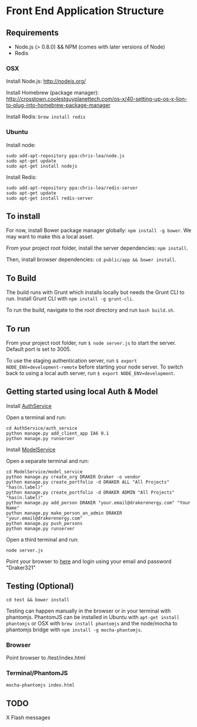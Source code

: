 Front End Application Structure
=================================

Requirements
------------

* Node.js (> 0.8.0) && NPM (comes with later versions of Node)
* Redis

### OSX
Install Node.js: http://nodejs.org/

Install Homebrew (package manager): http://crosstown.coolestguyplanettech.com/os-x/40-setting-up-os-x-lion-to-plug-into-homebrew-package-manager

Install Redis: `brew install redis`

### Ubuntu

Install node:

    sudo add-apt-repository ppa:chris-lea/node.js
    sudo apt-get update
    sudo apt-get install nodejs

Install Redis:

    sudo add-apt-repository ppa:chris-lea/redis-server
    sudo apt-get update
    sudo apt-get install redis-server


To install
----------

For now, install Bower package manager globally: `npm install -g bower`. We may want to make this a local asset.

From your project root folder, install the server dependencies: `npm install`.

Then, install browser dependencies: `cd public/app && bower install`.


To Build
--------

The build runs with Grunt which installs locally but needs the Grunt CLI to run. Install Grunt CLI with `npm install -g grunt-cli`.

To run the build, navigate to the root directory and run `bash build.sh`.


To run
------

From your project root folder, run `$ node server.js` to start the server. Default port is set to 3005.

To use the staging authentication server, run `$ export NODE_ENV=development-remote` before starting your node server. To switch back to using a local auth server, run `$ export NODE_ENV=development`.


Getting started using local Auth & Model
----------------------------------------

Install [AuthService](https://github.com/drakerlabs/AuthService)

Open a terminal and run:

    cd AuthService/auth_service
    python manage.py add_client_app IA6 0.1
    python manage.py runserver

Install [ModelService](https://github.com/drakerlabs/ModelService)

Open a separate terminal and run:

    cd ModelService/model_service
    python manage.py create_org DRAKER Draker -o vendor
    python manage.py create_portfolio -d DRAKER ALL "All Projects" "has(n.label)"
    python manage.py create_portfolio -d DRAKER ADMIN "All Projects" "has(n.label)"
    python manage.py add_person DRAKER "your.email@drakerenergy.com" "Your Name"
    python manage.py make_person_an_admin DRAKER "your.email@drakerenergy.com"
    python manage.py push_persons
    python manage.py runserver

Open a third terminal and run:

    node server.js

Point your browser to [here](http://localhost:3005) and login using your email and password "Draker321"


Testing (Optional)
------------------

`cd test && bower install`

Testing can happen manually in the browser or in your terminal with phantomjs. PhantomJS can be installed in Ubuntu with `apt-get install phantomjs` or OSX with `brew install phantomjs` and the node/mocha to phantomjs bridge with `npm install -g mocha-phantomjs`.

### Browser
Point browser to /test/index.html

### Terminal/PhantomJS
`mocha-phantomjs index.html`


TODO
----

X Flash messages
